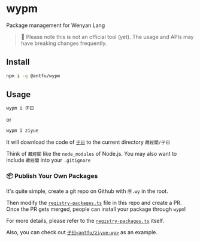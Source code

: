 # wypm

Package management for Wenyan Lang 

> 🚧 Please note this is not an official tool (yet). The usage and APIs may have breaking changes frequently.

## Install 

```bash
npm i -g @antfu/wypm
```

## Usage

```bash
wypm i 子曰
```

or 

```bash
wypm i ziyue
```

It will download the code of [`子曰`](https://github.com/antfu/ziyue-wy) to the current directory `藏經閣/子曰`

Think of `藏經閣` like the `node_modules` of Node.js. You may also want to include `藏經閣` into your `.gitignore`

### 📦 Publish Your Own Packages

It's quite simple, create a git repo on Github with `序.wy` in the root. 

Then modify the [`registry-packages.ts`](https://github.com/antfu/wypm/blob/master/registry-packages.ts) file in this repo and create a PR. Once the PR gets merged, people can install your package through `wypm`!

For more details, please refer to the [`registry-packages.ts`](https://github.com/antfu/wypm/blob/master/registry-packages.ts) itself.

Also, you can check out [`子曰<antfu/ziyue-wy>`](https://github.com/antfu/ziyue-wy) as an example.